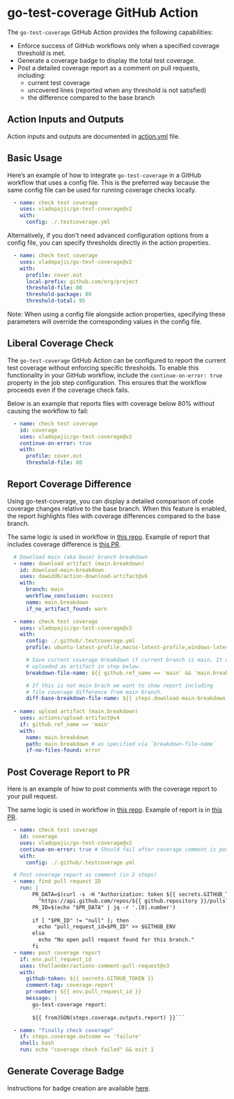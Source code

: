 # go-test-coverage GitHub Action

The `go-test-coverage` GitHub Action provides the following capabilities:
- Enforce success of GitHub workflows only when a specified coverage threshold is met.
- Generate a coverage badge to display the total test coverage.
- Post a detailed coverage report as a comment on pull requests, including:
  - current test coverage
  - uncovered lines (reported when any threshold is not satisfied)
  - the difference compared to the base branch

## Action Inputs and Outputs

Action inputs and outputs are documented in [action.yml](/action.yml) file.


## Basic Usage

Here’s an example of how to integrate `go-test-coverage` in a GitHub workflow that uses a config file. This is the preferred way because the same config file can be used for running coverage checks locally.

```yml
  - name: check test coverage
    uses: vladopajic/go-test-coverage@v2
    with:
      config: ./.testcoverage.yml
```

Alternatively, if you don't need advanced configuration options from a config file, you can specify thresholds directly in the action properties.

```yml
  - name: check test coverage
    uses: vladopajic/go-test-coverage@v2
    with:
      profile: cover.out
      local-prefix: github.com/org/project
      threshold-file: 80
      threshold-package: 80
      threshold-total: 95
```

Note: When using a config file alongside action properties, specifying these parameters will override the corresponding values in the config file.

## Liberal Coverage Check

The `go-test-coverage` GitHub Action can be configured to report the current test coverage without enforcing specific thresholds. To enable this functionality in your GitHub workflow, include the `continue-on-error: true` property in the job step configuration. This ensures that the workflow proceeds even if the coverage check fails.

Below is an example that reports files with coverage below 80% without causing the workflow to fail:
```yml
  - name: check test coverage
    id: coverage
    uses: vladopajic/go-test-coverage@v2
    continue-on-error: true
    with:
      profile: cover.out
      threshold-file: 80
```

## Report Coverage Difference

Using go-test-coverage, you can display a detailed comparison of code coverage changes relative to the base branch. When this feature is enabled, the report highlights files with coverage differences compared to the base branch.

The same logic is used in workflow in [this repo](/.github/workflows/test.yml). 
Example of report that includes coverage difference is [this PR](https://github.com/vladopajic/go-test-coverage/pull/129).

```yml
  # Download main (aka base) branch breakdown
  - name: download artifact (main.breakdown)
    id: download-main-breakdown
    uses: dawidd6/action-download-artifact@v6
    with:
      branch: main
      workflow_conclusion: success
      name: main.breakdown
      if_no_artifact_found: warn

  - name: check test coverage
    uses: vladopajic/go-test-coverage@v2
    with:
      config: ./.github/.testcoverage.yml
      profile: ubuntu-latest-profile,macos-latest-profile,windows-latest-profile

      # Save current coverage breakdown if current branch is main. It will be  
      # uploaded as artifact in step below.
      breakdown-file-name: ${{ github.ref_name == 'main' && 'main.breakdown' || '' }}

      # If this is not main brach we want to show report including
      # file coverage difference from main branch.
      diff-base-breakdown-file-name: ${{ steps.download-main-breakdown.outputs.found_artifact == 'true' && 'main.breakdown' || '' }}
    
  - name: upload artifact (main.breakdown)
    uses: actions/upload-artifact@v4
    if: github.ref_name == 'main'
    with:
      name: main.breakdown
      path: main.breakdown # as specified via `breakdown-file-name`
      if-no-files-found: error
```

## Post Coverage Report to PR

Here is an example of how to post comments with the coverage report to your pull request. 

The same logic is used in workflow in [this repo](/.github/workflows/test.yml).
Example of report is in [this PR](https://github.com/vladopajic/go-test-coverage/pull/129).

```yml
  - name: check test coverage
    id: coverage
    uses: vladopajic/go-test-coverage@v2
    continue-on-error: true # Should fail after coverage comment is posted
    with:
      config: ./.github/.testcoverage.yml

  # Post coverage report as comment (in 2 steps)
  - name: find pull request ID
    run: |
        PR_DATA=$(curl -s -H "Authorization: token ${{ secrets.GITHUB_TOKEN }}" \
          "https://api.github.com/repos/${{ github.repository }}/pulls?head=${{ github.repository_owner }}:${{ github.ref_name }}&state=open")
        PR_ID=$(echo "$PR_DATA" | jq -r '.[0].number')
        
        if [ "$PR_ID" != "null" ]; then
          echo "pull_request_id=$PR_ID" >> $GITHUB_ENV
        else
          echo "No open pull request found for this branch."
        fi
  - name: post coverage report
    if: env.pull_request_id
    uses: thollander/actions-comment-pull-request@v3
    with:
      github-token: ${{ secrets.GITHUB_TOKEN }}
      comment-tag: coverage-report
      pr-number: ${{ env.pull_request_id }}
      message: |
        go-test-coverage report:
        ```
        ${{ fromJSON(steps.coverage.outputs.report) }}```

  - name: "finally check coverage"
    if: steps.coverage.outcome == 'failure'
    shell: bash
    run: echo "coverage check failed" && exit 1
```

## Generate Coverage Badge

Instructions for badge creation are available [here](./badge.md).
